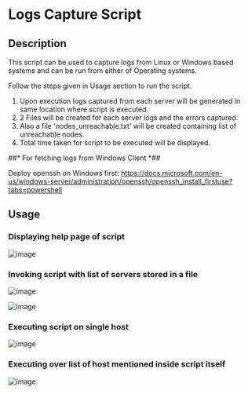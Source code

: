 # Logs Capture Script

## Description ##

This script can be used to capture logs from Linux or Windows based systems and can be run from either of Operating systems. 

Follow the steps given in Usage section to run the script. 

1. Upon execution logs captured from each server will be generated in same location where script is executed. 
2. 2 Files will be created for each server logs and the errors captured.
3. Also a file 'nodes_unreachable.txt' will be created containing list of unreachable nodes.
4. Total time taken for script to be executed will be displayed.

##* For fetching logs from Windows Client *##

Deploy openssh on Windows first: https://docs.microsoft.com/en-us/windows-server/administration/openssh/openssh_install_firstuse?tabs=powershell


## Usage ##

### Displaying help page of script ###

![image](https://user-images.githubusercontent.com/38517925/188445414-ccbd19cf-cc15-42be-9d51-9f1d793f5a14.png)

### Invoking script with list of servers stored in a file ###

![image](https://user-images.githubusercontent.com/38517925/188544517-f24f6240-c209-4c1e-8da1-f78961f33118.png)

![image](https://user-images.githubusercontent.com/38517925/188544548-9c510b5f-43b2-4907-9490-8c9fd76f2f56.png)

### Executing script on single host ###

![image](https://user-images.githubusercontent.com/38517925/188544576-933ac710-ddfb-4341-b908-dbd4bebcb56b.png)

### Executing over list of host mentioned inside script itself ###

![image](https://user-images.githubusercontent.com/38517925/188544689-c3f8a22e-666d-49f5-a4a7-6a307d63f140.png)
